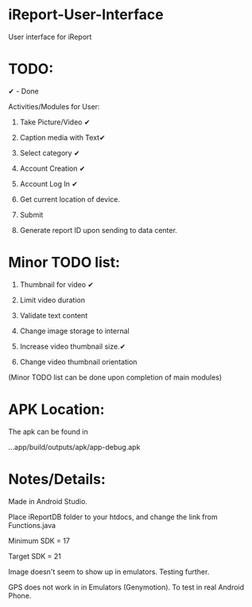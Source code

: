 iReport-User-Interface
======================

User interface for iReport

TODO:
=

✔ - Done

Activities/Modules for User:

1. Take Picture/Video ✔

2. Caption media with Text✔

3. Select category ✔

4. Account Creation ✔

5. Account Log In ✔

6. Get current location of device.

7. Submit

7. Generate report ID upon sending to data center.

Minor TODO list:
=

1. Thumbnail for video ✔

2. Limit video duration

3. Validate text content

4. Change image storage to internal

5. Increase video thumbnail size.✔

6. Change video thumbnail orientation

(Minor TODO list can be done upon completion of main modules)

APK Location:
=

The apk can be found in 

...app/build/outputs/apk/app-debug.apk


Notes/Details:
=

Made in Android Studio.

Place iReportDB folder to your htdocs, and change the link from Functions.java

Minimum SDK = 17

Target SDK = 21

Image doesn't seem to show up in emulators. Testing further.


GPS does not work in in Emulators (Genymotion). To test in real Android Phone.
